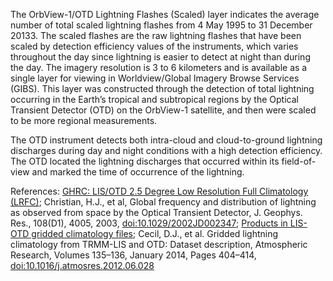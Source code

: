 The OrbView-1/OTD Lightning Flashes (Scaled) layer indicates the average number of total scaled lightning flashes from 4 May 1995 to 31 December 20133. The scaled flashes are the raw lightning flashes that have been scaled by detection efficiency values of the instruments, which varies throughout the day since lightning is easier to detect at night than during the day. The imagery resolution is 3 to 6 kilometers and is available as a single layer for viewing in Worldview/Global Imagery Browse Services (GIBS). This layer was constructed through the detection of total lightning occurring in the Earth’s tropical and subtropical regions by the Optical Transient Detector (OTD) on the OrbView-1 satellite, and then were scaled to be more regional measurements.

The OTD instrument detects both intra-cloud and cloud-to-ground lightning discharges during day and night conditions with a high detection efficiency. The OTD located the lightning discharges that occurred within its field-of-view and marked the time of occurrence of the lightning.

References: [GHRC: LIS/OTD 2.5 Degree Low Resolution Full Climatology (LRFC)](http://dx.doi.org/10.5067/LIS/LIS-OTD/DATA308);
Christian, H.J., et al, Global frequency and distribution of lightning as observed from space by the Optical Transient Detector, J. Geophys. Res., 108(D1), 4005, 2003, [doi:10.1029/2002JD002347](https://dx.doi.org/10.1029/2002JD002347);
[Products in LIS-OTD gridded climatology files](https://ghrc.nsstc.nasa.gov/pub/doc/lis_climatology/LISOTD_Climo_prod_table.doc);
Cecil, D.J., et al. Gridded lightning climatology from TRMM-LIS and OTD: Dataset description, Atmospheric Research, Volumes 135–136, January 2014, Pages 404–414, [doi:10.1016/j.atmosres.2012.06.028](http://dx.doi.org/10.1016/j.atmosres.2012.06.028)
